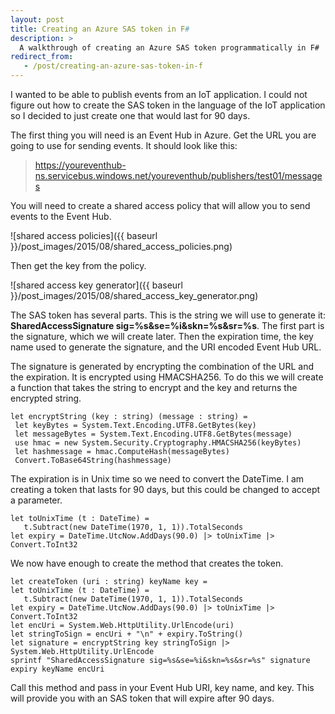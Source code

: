 ```yaml
---
layout: post
title: Creating an Azure SAS token in F#
description: >
  A walkthrough of creating an Azure SAS token programmatically in F#
redirect_from:
   - /post/creating-an-azure-sas-token-in-f
---
```


I wanted to be able to publish events from an IoT application. I could not figure out how to create the SAS token in the language of the IoT application so I decided to just create one that would last for 90 days.

The first thing you will need is an Event Hub in Azure. Get the URL you are going to use for sending events. It should look like this:

>https://youreventhub-ns.servicebus.windows.net/youreventhub/publishers/test01/messages

You will need to create a shared access policy that will allow you to send events to the Event Hub.

![shared access policies]({{ baseurl }}/post_images/2015/08/shared_access_policies.png)

Then get the key from the policy.

![shared access key generator]({{ baseurl }}/post_images/2015/08/shared_access_key_generator.png)

The SAS token has several parts. This is the string we will use to generate it: **SharedAccessSignature sig=%s&se=%i&skn=%s&sr=%s**. The first part is the signature, which we will create later. Then the expiration time, the key name used to generate the signature, and the URI encoded Event Hub URL.

The signature is generated by encrypting the combination of the URL and the expiration. It is encrypted using HMACSHA256. To do this we will create a function that takes the string to encrypt and the key and returns the encrypted string.

```f#
let encryptString (key : string) (message : string) =
 let keyBytes = System.Text.Encoding.UTF8.GetBytes(key)
 let messageBytes = System.Text.Encoding.UTF8.GetBytes(message)
 use hmac = new System.Security.Cryptography.HMACSHA256(keyBytes)
 let hashmessage = hmac.ComputeHash(messageBytes)
 Convert.ToBase64String(hashmessage)
 ```

 The expiration is in Unix time so we need to convert the DateTime. I am creating a token that lasts for 90 days, but this could be changed to accept a parameter.

 ```f#
 let toUnixTime (t : DateTime) =
    t.Subtract(new DateTime(1970, 1, 1)).TotalSeconds
 let expiry = DateTime.UtcNow.AddDays(90.0) |> toUnixTime |> Convert.ToInt32
 ```

 We now have enough to create the method that creates the token.

 ```f#
 let createToken (uri : string) keyName key =
 let toUnixTime (t : DateTime) =
    t.Subtract(new DateTime(1970, 1, 1)).TotalSeconds
 let expiry = DateTime.UtcNow.AddDays(90.0) |> toUnixTime |> Convert.ToInt32
 let encUri = System.Web.HttpUtility.UrlEncode(uri)
 let stringToSign = encUri + "\n" + expiry.ToString()
 let signature = encryptString key stringToSign |> System.Web.HttpUtility.UrlEncode
 sprintf "SharedAccessSignature sig=%s&se=%i&skn=%s&sr=%s" signature expiry keyName encUri
 ```

 Call this method and pass in your Event Hub URI, key name, and key. This will provide you with an SAS token that will expire after 90 days.
